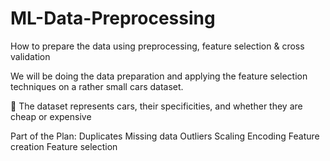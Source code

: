 # ML-Data-Preprocessing
How to prepare the data using preprocessing, feature selection &amp; cross validation

We will be doing the data preparation and applying the feature selection techniques on a rather small cars dataset.

🚗 The dataset represents cars, their specificities, and whether they are cheap or expensive

Part of the Plan:
Duplicates
Missing data
Outliers
Scaling
Encoding
Feature creation
Feature selection

